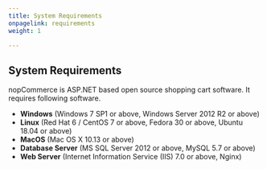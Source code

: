 ```yaml
---
title: System Requirements
onpagelink: requirements
weight: 1

---
```


System Requirements
-------------------

nopCommerce is ASP.NET based open source shopping cart software. It requires following software.

- **Windows** (Windows 7 SP1 or above, Windows Server 2012 R2 or above)
- **Linux** (Red Hat 6 / CentOS 7 or above, Fedora 30 or above, Ubuntu 18.04 or above)
- **MacOS** (Mac OS X 10.13 or above)
- **Database Server** (MS SQL Server 2012 or above, MySQL 5.7 or above)
- **Web Server** (Internet Information Service (IIS) 7.0 or above, Nginx)
 